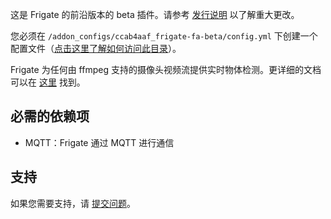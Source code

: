 这是 Frigate 的前沿版本的 beta 插件。请参考 [发行说明](https://github.com/blakeblackshear/frigate/releases) 以了解重大更改。

您必须在 `/addon_configs/ccab4aaf_frigate-fa-beta/config.yml` 下创建一个配置文件（[点击这里了解如何访问此目录](https://docs.frigate.video/configuration/#accessing-add-on-config-dir)）。

Frigate 为任何由 ffmpeg 支持的摄像头视频流提供实时物体检测。更详细的文档可以在 [这里](https://docs.frigate.video) 找到。

## 必需的依赖项

- MQTT：Frigate 通过 MQTT 进行通信

## 支持

如果您需要支持，请 [提交问题](https://github.com/blakeblackshear/frigate/issues/new/choose)。